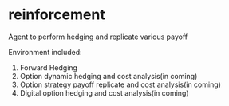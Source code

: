 # reinforcement

Agent to perform hedging and replicate various payoff

Environment included:
1. Forward Hedging
2. Option dynamic hedging and cost analysis(in coming)
3. Option strategy payoff replicate and cost analysis(in coming)
4. Digital option hedging and cost analysis(in coming)
